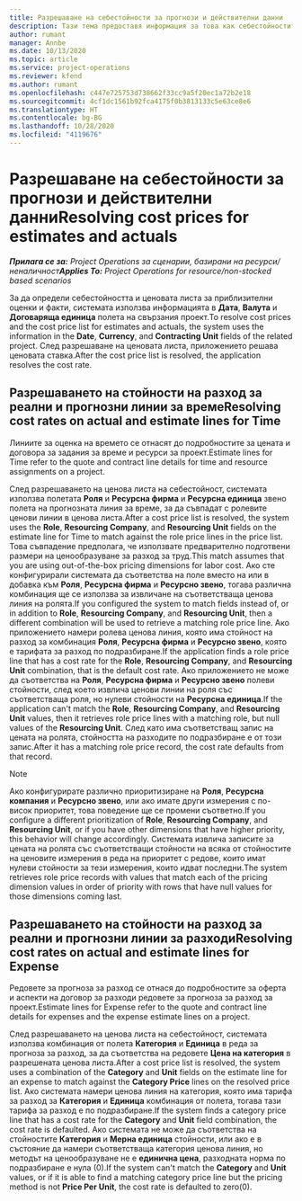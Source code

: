 ```yaml
---
title: Разрешаване на себестойности за прогнози и действителни данни
description: Тази тема предоставя информация за това как себестойностите за прогнози и действителни данни се разрешават.
author: rumant
manager: Annbe
ms.date: 10/13/2020
ms.topic: article
ms.service: project-operations
ms.reviewer: kfend
ms.author: rumant
ms.openlocfilehash: c447e725753d738662f33cc9a5f20ec1a72b2e18
ms.sourcegitcommit: 4cf1dc1561b92fca4175f0b3813133c5e63ce8e6
ms.translationtype: HT
ms.contentlocale: bg-BG
ms.lasthandoff: 10/28/2020
ms.locfileid: "4119676"
---
```

# <a name="resolving-cost-prices-for-estimates-and-actuals"></a><span data-ttu-id="2dd2b-103">Разрешаване на себестойности за прогнози и действителни данни</span><span class="sxs-lookup"><span data-stu-id="2dd2b-103">Resolving cost prices for estimates and actuals</span></span>

<span data-ttu-id="2dd2b-104">_**Прилага се за:** Project Operations за сценарии, базирани на ресурси/неналичност_</span><span class="sxs-lookup"><span data-stu-id="2dd2b-104">_**Applies To:** Project Operations for resource/non-stocked based scenarios_</span></span>

<span data-ttu-id="2dd2b-105">За да определи себестойността и ценовата листа за приблизителни оценки и факти, системата използва информацията в **Дата**, **Валута** и **Договаряща единица** полета на свързания проект.</span><span class="sxs-lookup"><span data-stu-id="2dd2b-105">To resolve cost prices and the cost price list for estimates and actuals, the system uses the information in the **Date**, **Currency**, and **Contracting Unit** fields of the related project.</span></span> <span data-ttu-id="2dd2b-106">След разрешаване на ценовата листа, приложението решава ценовата ставка.</span><span class="sxs-lookup"><span data-stu-id="2dd2b-106">After the cost price list is resolved, the application resolves the cost rate.</span></span>

## <a name="resolving-cost-rates-on-actual-and-estimate-lines-for-time"></a><span data-ttu-id="2dd2b-107">Разрешаването на стойности на разход за реални и прогнозни линии за време</span><span class="sxs-lookup"><span data-stu-id="2dd2b-107">Resolving cost rates on actual and estimate lines for Time</span></span>

<span data-ttu-id="2dd2b-108">Линиите за оценка на времето се отнасят до подробностите за цената и договора за задания за време и ресурси за проект.</span><span class="sxs-lookup"><span data-stu-id="2dd2b-108">Estimate lines for Time refer to the quote and contract line details for time and resource assignments on a project.</span></span>

<span data-ttu-id="2dd2b-109">След разрешаването на ценова листа на себестойност, системата използва полетата **Роля** и **Ресурсна фирма** и **Ресурсна единица** звено полета на прогнозната линия за време, за да съвпадат с ролевите ценови линии в ценова листа.</span><span class="sxs-lookup"><span data-stu-id="2dd2b-109">After a cost price list is resolved, the system uses the **Role**, **Resourcing Company**, and **Resourcing Unit** fields on the estimate line for Time to match against the role price lines in the price list.</span></span> <span data-ttu-id="2dd2b-110">Това съвпадение предполага, че използвате предварително подготвени размери на ценообразуване за разход за труд.</span><span class="sxs-lookup"><span data-stu-id="2dd2b-110">This match assumes that you are using out-of-the-box pricing dimensions for labor cost.</span></span> <span data-ttu-id="2dd2b-111">Ако сте конфигурирали системата да съответства на поле вместо на или в добавка към **Роля**, **Ресурсна фирма** и **Ресурсно звено**, тогава различна комбинация ще се използва за извличане на съответстваща ценова линия на ролята.</span><span class="sxs-lookup"><span data-stu-id="2dd2b-111">If you configured the system to match fields instead of, or in addition to **Role**, **Resourcing Company**, and **Resourcing Unit**, then a different combination will be used to retrieve a matching role price line.</span></span> <span data-ttu-id="2dd2b-112">Ако приложението намери ролева ценова линия, която има стойност на разход за комбинация **Роля**, **Ресурсна фирма** и **Ресурсно звено**, която е тарифата за разход по подразбиране.</span><span class="sxs-lookup"><span data-stu-id="2dd2b-112">If the application finds a role price line that has a cost rate for the **Role**, **Resourcing Company**, and **Resourcing Unit** combination, that is the default cost rate.</span></span> <span data-ttu-id="2dd2b-113">Ако приложението не може да съответства на **Роля**, **Ресурсна фирма** и **Ресурсно звено** полеви стойности, след което извлича ценови линии на роля със съответстваща роля, но нулеви стойности на **Ресурсна единица**.</span><span class="sxs-lookup"><span data-stu-id="2dd2b-113">If the application can't match the **Role**, **Resourcing Company**, and **Resourcing Unit** values, then it retrieves role price lines with a matching role, but null values of the **Resourcing Unit**.</span></span> <span data-ttu-id="2dd2b-114">След като има съответстващ запис на цената на ролята, стойността на разходите по подразбиране е от този запис.</span><span class="sxs-lookup"><span data-stu-id="2dd2b-114">After it has a matching role price record, the cost rate defaults from that record.</span></span> 

> [!NOTE]
> <span data-ttu-id="2dd2b-115">Ако конфигурирате различно приоритизиране на **Роля**, **Ресурсна компания** и **Ресурсно звено**, или ако имате други измерения с по-висок приоритет, това поведение ще се промени съответно.</span><span class="sxs-lookup"><span data-stu-id="2dd2b-115">If you configure a different prioritization of **Role**, **Resourcing Company**, and **Resourcing Unit**, or if you have other dimensions that have higher priority, this behavior will change accordingly.</span></span> <span data-ttu-id="2dd2b-116">Системата извлича записите за цената на ролята със съответстващи стойности на всяка от стойностите на ценовите измерения в реда на приоритет с редове, които имат нулеви стойности за тези измерения, които идват последни.</span><span class="sxs-lookup"><span data-stu-id="2dd2b-116">The system retrieves role price records with values that match each of the pricing dimension values in order of priority with rows that have null values for those dimensions coming last.</span></span>

## <a name="resolving-cost-rates-on-actual-and-estimate-lines-for-expense"></a><span data-ttu-id="2dd2b-117">Разрешаването на стойности на разход за реални и прогнозни линии за разходи</span><span class="sxs-lookup"><span data-stu-id="2dd2b-117">Resolving cost rates on actual and estimate lines for Expense</span></span>

<span data-ttu-id="2dd2b-118">Редовете за прогноза за разход се отнася до подробностите за оферта и аспекти на договор за разходи редовете за прогноза за разход за проект.</span><span class="sxs-lookup"><span data-stu-id="2dd2b-118">Estimate lines for Expense refer to the quote and contract line details for expenses and the expense estimate lines on a project.</span></span>

<span data-ttu-id="2dd2b-119">След разрешаването на ценова листа на себестойност, системата използва комбинация от полета **Категория** и **Единица** в реда за прогноза за разход, за да съответства на редовете **Цена на категория** в разрешената ценова листа.</span><span class="sxs-lookup"><span data-stu-id="2dd2b-119">After a cost price list is resolved, the system uses a combination of the **Category** and **Unit** fields on the estimate line for an expense to match against the **Category Price** lines on the resolved price list.</span></span> <span data-ttu-id="2dd2b-120">Ако системата намери ценова линия на категория, която има тарифа за разход за **Категория** и **Единица** комбинация от полета, тогава тази тарифа за разход е по подразбиране.</span><span class="sxs-lookup"><span data-stu-id="2dd2b-120">If the system finds a category price line that has a cost rate for the **Category** and **Unit** field combination, the cost rate is defaulted.</span></span> <span data-ttu-id="2dd2b-121">Ако системата не може да съответства на стойностите **Категория** и **Мерна единица** стойности, или ако е в състояние да намери съответстваща категория ценова линия, но методът на ценообразуване не е **единична цена**, разходната норма по подразбиране е нула (0).</span><span class="sxs-lookup"><span data-stu-id="2dd2b-121">If the system can't match the **Category** and **Unit** values, or if it is able to find a matching category price line but the pricing method is not **Price Per Unit**, the cost rate is defaulted to zero(0).</span></span>
